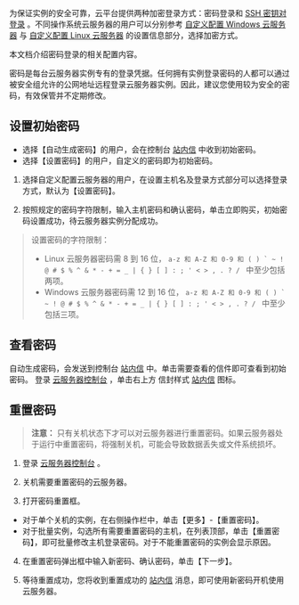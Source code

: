 为保证实例的安全可靠，云平台提供两种加密登录方式：密码登录和 [SSH 密钥对登录](/doc/product/213/6092) 。不同操作系统云服务器的用户可以分别参考 [自定义配置 Windows 云服务器](/doc/product/213/10516#.E8.AE.BE.E7.BD.AE.E4.BF.A1.E6.81.AF) 与 [自定义配置 Linux 云服务器](/doc/product/213/10517#.E8.AE.BE.E7.BD.AE.E4.BF.A1.E6.81.AF) 的设置信息部分，选择加密方式。

本文档介绍密码登录的相关配置内容。

密码是每台云服务器实例专有的登录凭据。任何拥有实例登录密码的人都可以通过被安全组允许的公网地址远程登录云服务器实例。因此，建议您使用较为安全的密码，有效保管并不定期修改。

## 设置初始密码
 - 选择【自动生成密码】的用户，会在控制台 [站内信](https://console.tce.fsphere.cn/message) 中收到初始密码。
 - 选择【设置密码】的用户，自定义的密码即为初始密码。
 
1. 选择自定义配置云服务器的用户，在设置主机名及登录方式部分可以选择登录方式，默认为【设置密码】。

2. 按照规定的密码字符限制，输入主机密码和确认密码，单击立即购买，初始密码设置成功，待云服务器实例分配成功。

 >设置密码的字符限制：
 > - Linux 云服务器密码需 8 到 16 位， ```a-z 和 A-Z 和 0-9 和 ( ) ` ~ ! @ # $ % ^ & * - + = _ | { } [ ] : ; ' < > , . ? / ``` 中至少包括两项。
 > - Windows 云服务器密码需 12 到 16 位， ```a-z 和 A-Z 和 0-9 和 ( ) ` ~ ! @ # $ % ^ & * - + = _ | { } [ ] : ; ' < > , . ? / ``` 中至少包括三项。

## 查看密码
  自动生成密码，会发送到控制台 [站内信](https://console.tce.fsphere.cn/message) 中。单击需要查看的信件即可查看到初始密码。
  登录 [云服务器控制台](https://console.tce.fsphere.cn/cvm/) ，单击右上方 信封样式 [站内信](https://console.tce.fsphere.cn/message) 图标。

## 重置密码
> **注意：**
> 只有关机状态下才可以对云服务器进行重置密码。如果云服务器处于运行中重置密码，将强制关机，可能会导致数据丢失或文件系统损坏。

 1. 登录 [云服务器控制台]( https://console.tce.fsphere.cn/cvm/) 。

 2. 关机需要重置密码的云服务器。

 3. 打开密码重置框。
  - 对于单个关机的实例，在右侧操作栏中，单击【更多】-【重置密码】。
  - 对于批量实例，勾选所有需要重置密码的主机，在列表顶部，单击【重置密码】，即可批量修改主机登录密码。对于不能重置密码的实例会显示原因。

 4. 在重置密码弹出框中输入新密码、确认密码，单击【下一步】。

 5. 等待重置成功，您将收到重置成功的 [站内信](https://console.tce.fsphere.cn/message) 消息，即可使用新密码开机使用云服务器。
